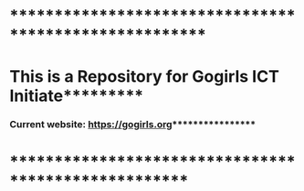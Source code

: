 # ******************************************************
# This is a Repository for Gogirls ICT Initiate*********
### Current website: https://gogirls.org****************
# ****************************************************